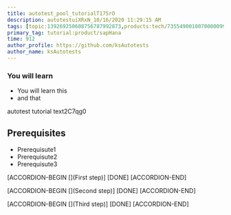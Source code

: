```yaml
---
title: autotest_pool_tutorialT175rO
description: autotestuiXRxN_10/16/2020 11:29:15 AM
tags: [topic:139269250608756787992873,products:tech/73554900100700000996,tutorial:experience/advanced]
primary_tag: tutorial:product/sapHana
time: 912
author_profile: https://github.com/ksAutotests
author_name: ksAutotests
---
```

### You will learn
- You will learn this
- and that

autotest tutorial text2C7qg0

## Prerequisites
- Prerequisute1
- Prerequisute2
- Prerequisute3

[ACCORDION-BEGIN [](First step)]
[DONE]
[ACCORDION-END]

[ACCORDION-BEGIN [](Second step)]
[DONE]
[ACCORDION-END]

[ACCORDION-BEGIN [](Third step)]
[DONE]
[ACCORDION-END]

